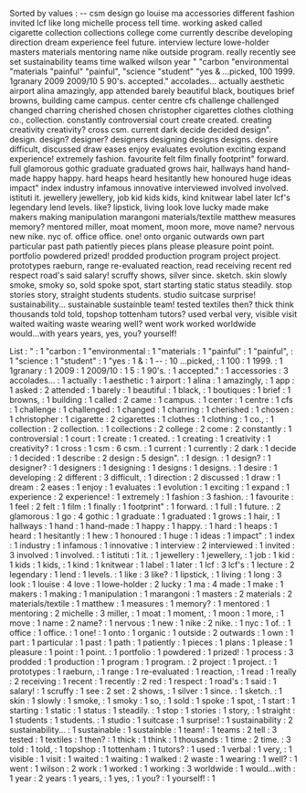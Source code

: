 Sorted by values :
-- csm design go louise ma accessories different fashion invited lcf like long michelle process tell time. working asked called cigarette collection collections college come currently describe developing direction dream experience feel future. interview lecture lowe-holder masters materials mentoring name nike outside program. really recently see set sustainability teams time walked wilson year " "carbon "environmental "materials "painful" "painful", "science "student" "yes & ...picked, 100 1999. 1granary 2009 2009/10 5 90's. accepted." accolades... actually aesthetic airport alina amazingly, app attended barely beautiful black, boutiques brief browns, building came campus. center centre cfs challenge challenged changed charring cherished chosen christopher cigarettes clothes clothing co., collection. constantly controversial court create created. creating creativity creativity? cross csm. current dark decide decided design". design. design? designer? designers designing designs designs. desire difficult, discussed draw eases enjoy evaluates evolution exciting expand experience! extremely fashion. favourite felt film finally footprint" forward. full glamorous gothic graduate graduated grows hair, hallways hand hand-made happy happy. hard heaps heard hesitantly hew honoured huge ideas impact" index industry infamous innovative interviewed involved involved. istituti it. jewellery jewellery, job kid kids kids, kind knitwear label later lcf's legendary lend levels. like? lipstick, living look love lucky made make makers making manipulation marangoni materials/textile matthew measures memory? mentored miller, moat moment, moon more, move name? nervous new nike. nyc of. office office. one! onto organic outwards own part particular past path patiently pieces plans please pleasure point point. portfolio powdered prized! prodded production program project project. prototypes raeburn, range re-evaluated reaction, read receiving recent red respect road's said salary! scruffy shows, silver since. sketch. skin slowly smoke, smoky so, sold spoke spot, start starting static status steadily. stop stories story, straight students students. studio suitcase surprise! sustainability... sustainable sustainble team! tested textiles then? thick think thousands told told, topshop tottenham tutors? used verbal very, visible visit waited waiting waste wearing well? went work worked worldwide would...with years years, yes, you? yourself! 

List :
" : 1
"carbon : 1
"environmental : 1
"materials : 1
"painful" : 1
"painful", : 1
"science : 1
"student" : 1
"yes : 1
& : 1
-- : 10
...picked, : 1
100 : 1
1999. : 1
1granary : 1
2009 : 1
2009/10 : 1
5 : 1
90's. : 1
accepted." : 1
accessories : 3
accolades... : 1
actually : 1
aesthetic : 1
airport : 1
alina : 1
amazingly, : 1
app : 1
asked : 2
attended : 1
barely : 1
beautiful : 1
black, : 1
boutiques : 1
brief : 1
browns, : 1
building : 1
called : 2
came : 1
campus. : 1
center : 1
centre : 1
cfs : 1
challenge : 1
challenged : 1
changed : 1
charring : 1
cherished : 1
chosen : 1
christopher : 1
cigarette : 2
cigarettes : 1
clothes : 1
clothing : 1
co., : 1
collection : 2
collection. : 1
collections : 2
college : 2
come : 2
constantly : 1
controversial : 1
court : 1
create : 1
created. : 1
creating : 1
creativity : 1
creativity? : 1
cross : 1
csm : 6
csm. : 1
current : 1
currently : 2
dark : 1
decide : 1
decided : 1
describe : 2
design : 5
design". : 1
design. : 1
design? : 1
designer? : 1
designers : 1
designing : 1
designs : 1
designs. : 1
desire : 1
developing : 2
different : 3
difficult, : 1
direction : 2
discussed : 1
draw : 1
dream : 2
eases : 1
enjoy : 1
evaluates : 1
evolution : 1
exciting : 1
expand : 1
experience : 2
experience! : 1
extremely : 1
fashion : 3
fashion. : 1
favourite : 1
feel : 2
felt : 1
film : 1
finally : 1
footprint" : 1
forward. : 1
full : 1
future. : 2
glamorous : 1
go : 4
gothic : 1
graduate : 1
graduated : 1
grows : 1
hair, : 1
hallways : 1
hand : 1
hand-made : 1
happy : 1
happy. : 1
hard : 1
heaps : 1
heard : 1
hesitantly : 1
hew : 1
honoured : 1
huge : 1
ideas : 1
impact" : 1
index : 1
industry : 1
infamous : 1
innovative : 1
interview : 2
interviewed : 1
invited : 3
involved : 1
involved. : 1
istituti : 1
it. : 1
jewellery : 1
jewellery, : 1
job : 1
kid : 1
kids : 1
kids, : 1
kind : 1
knitwear : 1
label : 1
later : 1
lcf : 3
lcf's : 1
lecture : 2
legendary : 1
lend : 1
levels. : 1
like : 3
like? : 1
lipstick, : 1
living : 1
long : 3
look : 1
louise : 4
love : 1
lowe-holder : 2
lucky : 1
ma : 4
made : 1
make : 1
makers : 1
making : 1
manipulation : 1
marangoni : 1
masters : 2
materials : 2
materials/textile : 1
matthew : 1
measures : 1
memory? : 1
mentored : 1
mentoring : 2
michelle : 3
miller, : 1
moat : 1
moment, : 1
moon : 1
more, : 1
move : 1
name : 2
name? : 1
nervous : 1
new : 1
nike : 2
nike. : 1
nyc : 1
of. : 1
office : 1
office. : 1
one! : 1
onto : 1
organic : 1
outside : 2
outwards : 1
own : 1
part : 1
particular : 1
past : 1
path : 1
patiently : 1
pieces : 1
plans : 1
please : 1
pleasure : 1
point : 1
point. : 1
portfolio : 1
powdered : 1
prized! : 1
process : 3
prodded : 1
production : 1
program : 1
program. : 2
project : 1
project. : 1
prototypes : 1
raeburn, : 1
range : 1
re-evaluated : 1
reaction, : 1
read : 1
really : 2
receiving : 1
recent : 1
recently : 2
red : 1
respect : 1
road's : 1
said : 1
salary! : 1
scruffy : 1
see : 2
set : 2
shows, : 1
silver : 1
since. : 1
sketch. : 1
skin : 1
slowly : 1
smoke, : 1
smoky : 1
so, : 1
sold : 1
spoke : 1
spot, : 1
start : 1
starting : 1
static : 1
status : 1
steadily. : 1
stop : 1
stories : 1
story, : 1
straight : 1
students : 1
students. : 1
studio : 1
suitcase : 1
surprise! : 1
sustainability : 2
sustainability... : 1
sustainable : 1
sustainble : 1
team! : 1
teams : 2
tell : 3
tested : 1
textiles : 1
then? : 1
thick : 1
think : 1
thousands : 1
time : 2
time. : 3
told : 1
told, : 1
topshop : 1
tottenham : 1
tutors? : 1
used : 1
verbal : 1
very, : 1
visible : 1
visit : 1
waited : 1
waiting : 1
walked : 2
waste : 1
wearing : 1
well? : 1
went : 1
wilson : 2
work : 1
worked : 1
working : 3
worldwide : 1
would...with : 1
year : 2
years : 1
years, : 1
yes, : 1
you? : 1
yourself! : 1
